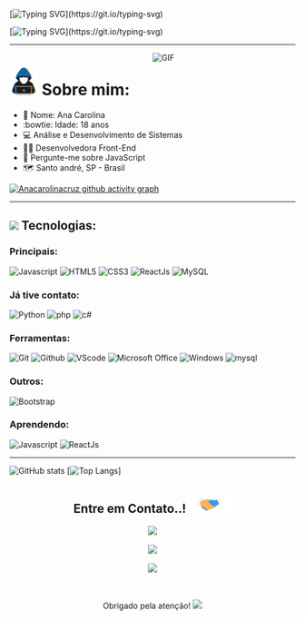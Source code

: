 [![Typing SVG](https://readme-typing-svg.herokuapp.com?font=Varela+Round&size=40&duration=4000&pause=3000&color=6ED8E5&center=true&vCenter=true&repeat=true&width=1000&lines=Bem+Vindo+ao+meu+GitHub!)](https://git.io/typing-svg)

[![Typing SVG](https://readme-typing-svg.herokuapp.com?font=Varela+Round&size=35&duration=4000&pause=3000&color=6ED8E5&center=true&vCenter=true&repeat=true&width=1000&lines=%C3%89+a+Ana+Carolina+aqui.)](https://git.io/typing-svg)


<hr>
 <img align="right" width="50%" alt="GIF" src="https://media.giphy.com/media/836HiJc7pgzy8iNXCn/giphy.gif" />

# <picture><img src = "https://github.com/0xAbdulKhalid/0xAbdulKhalid/raw/main/assets/mdImages/about_me.gif" width = 50px></picture> **Sobre mim:**

- :raising_hand: Nome: Ana Carolina
- :bowtie: Idade: 18 anos
- 💻 Análise e Desenvolvimento de Sistemas
- 👩‍💻 Desenvolvedora Front-End
- 💬 Pergunte-me sobre JavaScript 
- 🗺️ Santo andré, SP - Brasil


[![Anacarolinacruz github activity graph](https://github-readme-activity-graph.vercel.app/graph?username=Anacarolina&bg_color=0d1117&color=0097A7&line=6ED8E5&point=0097A7&area=true&hide_border=true)](https://github.com/ashutosh00710/github-readme-activity-graph)

<hr>

## <img src="https://media2.giphy.com/media/QssGEmpkyEOhBCb7e1/giphy.gif?cid=ecf05e47a0n3gi1bfqntqmob8g9aid1oyj2wr3ds3mg700bl&rid=giphy.gif" width ="25"><b> Tecnologias:</b>

### Principais:
![Javascript](https://img.shields.io/badge/JavaScript-F7DF1E?style=for-the-badge&logo=javascript&logoColor=black)
![HTML5](https://img.shields.io/badge/HTML5-E34F26?style=for-the-badge&logo=html5&logoColor=white)
![CSS3](https://img.shields.io/badge/CSS3-1572B6?style=for-the-badge&logo=css3&logoColor=white)
![ReactJs](https://img.shields.io/badge/-ReactJs-61DAFB?logo=react&logoColor=white&style=for-the-badge)
![MySQL](https://img.shields.io/badge/MySQL-1572B6?style=for-the-badge&logo=mysql&logoColor=white)



### Já tive contato:
![Python](https://img.shields.io/badge/Python-3776AB?style=for-the-badge&logo=python&logoColor=white)
<img src="https://cdn.jsdelivr.net/gh/devicons/devicon@latest/icons/php/php-original.svg" alt="php" width="40" height="40" />
<img src="https://cdn.jsdelivr.net/gh/devicons/devicon@latest/icons/csharp/csharp-original.svg" alt="c#" width="40" height="40"/> </a> 

          

### Ferramentas:
![Git](https://img.shields.io/badge/GIT-E44C30?style=for-the-badge&logo=git&logoColor=white)
![Github](https://img.shields.io/badge/GitHub-100000?style=for-the-badge&logo=github&logoColor=white)
![VScode](https://img.shields.io/badge/Visual_Studio_Code-0078D4?style=for-the-badge&logo=visual%20studio%20code&logoColor=white)
![Microsoft Office](https://img.shields.io/badge/Microsoft_Office-D83B01?style=for-the-badge&logo=microsoft-office&logoColor=white)
![Windows](https://img.shields.io/badge/Windows-0078D6?style=for-the-badge&logo=windows&logoColor=white)
<img src="https://cdn.jsdelivr.net/gh/devicons/devicon@latest/icons/figma/figma-original.svg" alt="mysql" width="32" height="32"/> </a> 
          


### Outros:
![Bootstrap](https://img.shields.io/badge/Bootstrap-563D7C?style=for-the-badge&logo=bootstrap&logoColor=white)

### Aprendendo:
![Javascript](https://img.shields.io/badge/JavaScript-F7DF1E?style=for-the-badge&logo=javascript&logoColor=black)
![ReactJs](https://img.shields.io/badge/-ReactJs-61DAFB?logo=react&logoColor=white&style=for-the-badge)


<hr>

![GitHub stats](https://github-readme-stats.vercel.app/api?username=Anacarolinacruz&show_icons=true&theme=radical)
[![Top Langs](https://github-readme-stats.vercel.app/api/top-langs/?username=Anacarolinacruz&layout=donut&theme=radical)]
  
<div align="center">  
  
## <b> Entre em Contato..!</b><img src="https://github.com/0xAbdulKhalid/0xAbdulKhalid/raw/main/assets/mdImages/handshake.gif" width ="80">
<div>
  
<a href="https://wa.me/11982599517?text=Me+mande+um+Oi+%3A%29" target="_blank"><img src="https://img.shields.io/badge/WhatsApp-25D366?style=for-the-badge&logo=whatsapp&logoColor=white" target="_blank"></a>

<a href = "mailto:anacarolh.bcruz@gmail.com"><img src="https://img.shields.io/badge/Gmail-D14836?style=for-the-badge&logo=gmail&logoColor=white" target="_blank"></a>

<a href="https://www.linkedin.com/in/ana-carolina-brasiliano" target="_blank"><img src="https://img.shields.io/badge/-LinkedIn-%230077B5?style=for-the-badge&logo=linkedin&logoColor=white" target="_blank"></a>  
</div>
</div>

<br>
<div align="center">  
  
Obrigado pela atenção! <img src="https://media.giphy.com/media/7j2hfyeVcDtf2/giphy.gif" width="50" />
</div>

